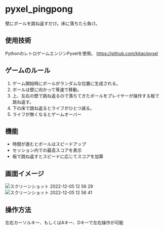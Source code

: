 # pyxel_pingpong
壁にボールを跳ね返すだけ。床に落ちたら負け。

## 使用技術
PythonのレトロゲームエンジンPyxelを使用。
https://github.com/kitao/pyxel

## ゲームのルール
1. ゲーム開始時にボールがランダムな位置に生成される。
2. ボールは壁に向かって等速で移動。
3. 上、左右の壁で跳ね返るので落ちてきたボールをプレイヤーが操作する板で跳ね返す。
4. 下の床で跳ね返るとライフがひとつ減る。
5. ライフが無くなるとゲームオーバー

## 機能
- 時間が進むとボールはスピードアップ
- セッション内での最高スコアを表示
- 板で跳ね返すとスピードに応じてスコアを加算

## 画面イメージ
<img width="３００" alt="スクリーンショット 2022-12-05 12 56 29" src="https://user-images.githubusercontent.com/64301078/205546183-b130f1ad-56b5-4ea6-8863-0ee0cb1bcef3.png">
<img width="３００" alt="スクリーンショット 2022-12-05 12 56 41" src="https://user-images.githubusercontent.com/64301078/205546174-c751da05-0819-4703-a718-c82b4f942cff.png">

## 操作方法
左右カーソルキー、もしくはAキー、Dキーで左右操作が可能
